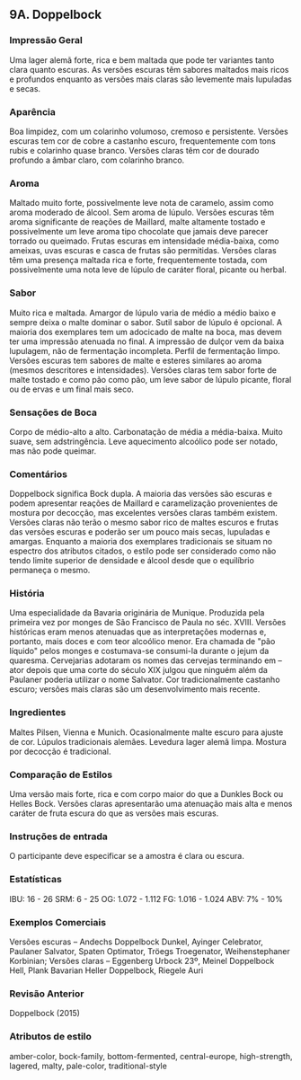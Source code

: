 ﻿## 9A. Doppelbock

### Impressão Geral

Uma lager alemã forte, rica e bem maltada que pode ter variantes tanto clara quanto escuras. As versões escuras têm sabores maltados mais ricos e profundos enquanto as versões mais claras são levemente mais lupuladas e secas.

### Aparência

Boa limpidez, com um colarinho volumoso, cremoso e persistente. Versões escuras tem cor de cobre a castanho escuro, frequentemente com tons rubis e colarinho quase branco. Versões claras têm cor de dourado profundo a âmbar claro, com colarinho branco.

### Aroma

Maltado muito forte, possivelmente leve nota de caramelo, assim como aroma moderado de álcool. Sem aroma de lúpulo. Versões escuras têm aroma significante de reações de Maillard, malte altamente tostado e possivelmente um leve aroma tipo chocolate que jamais deve parecer torrado ou queimado. Frutas escuras em intensidade média-baixa, como ameixas, uvas escuras e casca de frutas são permitidas. Versões claras têm uma presença maltada rica e forte, frequentemente tostada, com possivelmente uma nota leve de lúpulo de caráter floral, picante ou herbal.

### Sabor

Muito rica e maltada. Amargor de lúpulo varia de médio a médio baixo e sempre deixa o malte dominar o sabor. Sutil sabor de lúpulo é opcional. A maioria dos exemplares tem um adocicado de malte na boca, mas devem ter uma impressão atenuada no final. A impressão de dulçor vem da baixa lupulagem, não de fermentação incompleta. Perfil de fermentação limpo. Versões escuras tem sabores de malte e esteres similares ao aroma (mesmos descritores e intensidades). Versões claras tem sabor forte de malte tostado e como pão como pão, um leve sabor de lúpulo picante, floral ou de ervas e um final mais seco.

### Sensações de Boca

Corpo de médio-alto a alto. Carbonatação de média a média-baixa. Muito suave, sem adstringência. Leve aquecimento alcoólico pode ser notado, mas não pode queimar.

### Comentários

Doppelbock significa Bock dupla. A maioria das versões são escuras e podem apresentar reações de Maillard e caramelização provenientes de mostura por decocção, mas excelentes versões claras também existem. Versões claras não terão o mesmo sabor rico de maltes escuros e frutas das versões escuras e poderão ser um pouco mais secas, lupuladas e amargas. Enquanto a maioria dos exemplares tradicionais se situam no espectro dos atributos citados, o estilo pode ser considerado como não tendo limite superior de densidade e álcool desde que o equilíbrio permaneça o mesmo.

### História

Uma especialidade da Bavaria originária de Munique. Produzida pela primeira vez por monges de São Francisco de Paula no séc. XVIII. Versões históricas eram menos atenuadas que as interpretações modernas e, portanto, mais doces e com teor alcoólico menor. Era chamada de "pão líquido" pelos monges e costumava-se consumi-la durante o jejum da quaresma. Cervejarias adotaram os nomes das cervejas terminando em –ator depois que uma corte do século XIX julgou que ninguém além da Paulaner poderia utilizar o nome Salvator. Cor tradicionalmente castanho escuro; versões mais claras são um desenvolvimento mais recente.

### Ingredientes

Maltes Pilsen, Vienna e Munich. Ocasionalmente malte escuro para ajuste de cor. Lúpulos tradicionais alemães. Levedura lager alemã limpa. Mostura por decocção é tradicional.

### Comparação de Estilos

Uma versão mais forte, rica e com corpo maior do que a Dunkles Bock ou Helles Bock. Versões claras apresentarão uma atenuação mais alta e menos caráter de fruta escura do que as versões mais escuras.

### Instruções de entrada

O participante deve especificar se a amostra é clara ou escura.

### Estatísticas

IBU: 16 - 26
SRM: 6 - 25
OG: 1.072 - 1.112
FG: 1.016 - 1.024
ABV: 7% - 10%

### Exemplos Comerciais

Versões escuras – Andechs Doppelbock Dunkel, Ayinger Celebrator, Paulaner Salvator, Spaten Optimator, Tröegs Troegenator, Weihenstephaner Korbinian; Versões claras – Eggenberg Urbock 23º, Meinel Doppelbock Hell, Plank Bavarian Heller Doppelbock, Riegele Auri

### Revisão Anterior

Doppelbock (2015)

### Atributos de estilo

amber-color, bock-family, bottom-fermented, central-europe, high-strength, lagered, malty, pale-color, traditional-style
